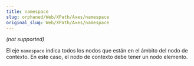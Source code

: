 ```yaml
---
title: namespace
slug: orphaned/Web/XPath/Axes/namespace
original_slug: Web/XPath/Axes/namespace
---
```


_(not supported)_

El eje `namespace` indica todos los nodos que están en el ámbito del nodo de contexto. En este caso, el nodo de contexto debe tener un nodo elemento.
